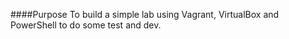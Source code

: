 
####Purpose
To build a simple lab using Vagrant, VirtualBox and PowerShell to do some test and dev. 
   